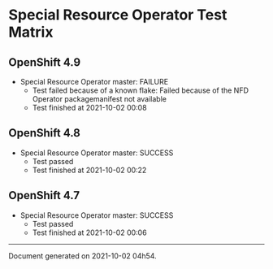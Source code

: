 
Special Resource Operator Test Matrix
=====================================

OpenShift 4.9
-------------


* Special Resource Operator master: FAILURE
  - Test failed because of a known flake: Failed because of the NFD Operator packagemanifest not available
  - Test finished at 2021-10-02 00:08

OpenShift 4.8
-------------


* Special Resource Operator master: SUCCESS
  - Test passed
  - Test finished at 2021-10-02 00:22

OpenShift 4.7
-------------


* Special Resource Operator master: SUCCESS
  - Test passed
  - Test finished at 2021-10-02 00:06


---
Document generated on 2021-10-02 04h54.
